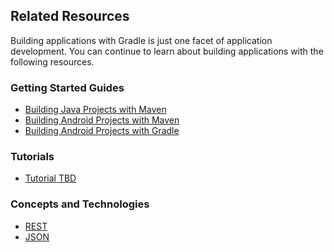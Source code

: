 ## Related Resources

Building applications with Gradle is just one facet of application development. You can continue to learn about building applications with the following resources.

### Getting Started Guides

* [Building Java Projects with Maven][gs-maven]
* [Building Android Projects with Maven][gs-maven-android]
* [Building Android Projects with Gradle][gs-gradle-android]

[gs-maven]: /guides/gs/maven/
[gs-maven-android]: /guides/gs/maven-android/
[gs-gradle-android]: /guides/gs/gradle-android/

### Tutorials

* [Tutorial TBD][tut-tbd]

[tut-tbd]: /guides/tutorials/tbd

### Concepts and Technologies

* [REST][u-rest]
* [JSON][u-json]

[u-rest]: /understanding/rest
[u-json]: /understanding/json
